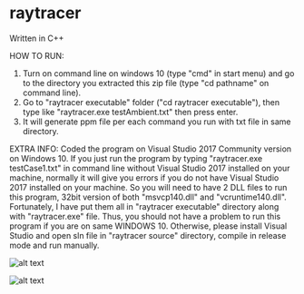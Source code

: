 # raytracer

Written in C++

HOW TO RUN:
1. Turn on command line on windows 10 (type "cmd" in start menu) and go to the directory you extracted this zip file (type "cd pathname" on command line).
2. Go to "raytracer executable" folder ("cd raytracer executable"), then type like "raytracer.exe testAmbient.txt" then press enter.
3. It will generate ppm file per each command you run with txt file in same directory.

EXTRA INFO:
Coded the program on Visual Studio 2017 Community version on Windows 10.
If you just run the program by typing "raytracer.exe testCase1.txt" in command line without Visual Studio 2017 installed on your machine, normally it will give you errors if you do not have Visual Studio 2017 installed on your machine.
So you will need to have 2 DLL files to run this program, 32bit version of both "msvcp140.dll" and "vcruntime140.dll". Fortunately, I have put them all in "raytracer executable" directory along with "raytracer.exe" file.
Thus, you should not have a problem to run this program if you are on same WINDOWS 10. Otherwise, please install Visual Studio and open sln file in "raytracer source" directory, compile in release mode and run manually.

![alt text](https://i.imgur.com/iHJNvRp.jpg)

![alt text](https://i.imgur.com/gmAxJJf.jpg)
